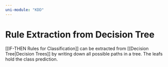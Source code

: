 ```yaml
---
uni-module: "KDD"
---
```


# Rule Extraction from Decision Tree

[[IF-THEN Rules for Classification]] can be extracted from [[Decision Tree|Decision Trees]] by writing down all possible paths in a tree. The leafs hold the class prediction.
